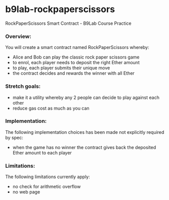 # b9lab-rockpaperscissors
RockPaperScissors Smart Contract - B9Lab Course Practice

### Overview: 
You will create a smart contract named RockPaperScissors whereby:
* Alice and Bob can play the classic rock paper scissors game
* to enrol, each player needs to deposit the right Ether amount
* to play, each player submits their unique move
* the contract decides and rewards the winner with all Ether

### Stretch goals:
* make it a utility whereby any 2 people can decide to play against each other
* reduce gas cost as much as you can

### Implementation:
The following implementation choices has been made not explicitly required by spec:
* when the game has no winner the contract gives back the deposited Ether amount to each player

### Limitations:
The following limitations currently apply:
* no check for arithmetic overflow
* no web page
